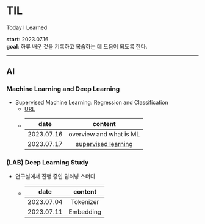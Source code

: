 # TIL
Today I Learned

**start**: 2023.07.16  
**goal**: 하루 배운 것을 기록하고 복습하는 데 도움이 되도록 한다.

---

## AI

### Machine Learning and Deep Learning

- Supervised Machine Learning: Regression and Classification
   - [URL](https://www.coursera.org/learn/machine-learning/home/)
   - | date | content |
     |:---:|:---:|
     | 2023.07.16 | overview and what is ML |
     | 2023.07.17 | [supervised learning](https://github.com/chaemino/TIL/blob/main/Supervised%20Machine%20Learning%3A%20Regression%20and%20Classification/supervised_learning.md)|


### (LAB) Deep Learning Study

- 연구실에서 진행 중인 딥러닝 스터디
   - | date | content |
     |:---:|:---:|
     | 2023.07.04 | Tokenizer |
     |2023.07.11 | Embedding|
